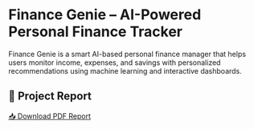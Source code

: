 # Finance Genie – AI-Powered Personal Finance Tracker

Finance Genie is a smart AI-based personal finance manager that helps users monitor income, expenses, and savings with personalized recommendations using machine learning and interactive dashboards.

## 📄 Project Report
[📥 Download PDF Report](./FinanceGenie_Project_Report.pdf)
